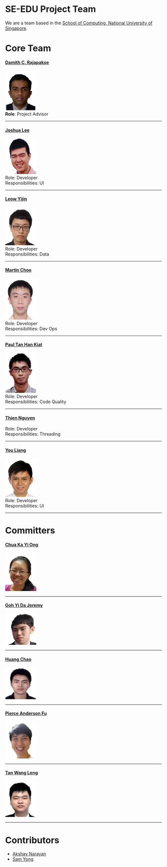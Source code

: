 # SE-EDU Project Team

We are a team based in the [School of Computing, National University of Singapore](http://www.comp.nus.edu.sg).

# Core Team

#### [Damith C. Rajapakse](http://www.comp.nus.edu.sg/~damithch) <br>
<img src="images/DamithRajapakse.jpg" width="100"><br>
**Role**: Project Advisor

-----

#### [Joshua Lee](http://github.com/lejolly)
<img src="images/JoshuaLee.jpg" width="100"><br>
Role: Developer <br>
Responsibilities: UI

-----

#### [Leow Yijin](http://github.com/yijinl)
<img src="images/LeowYijin.jpg" width="100"><br>
Role: Developer <br>
Responsibilities: Data

-----

#### [Martin Choo](http://github.com/m133225)
<img src="images/MartinChoo.jpg" width="100"><br>
Role: Developer <br>
Responsibilities: Dev Ops

-----

#### [Paul Tan Han Kiat](http://github.com/pyokagan)
<img src="images/PaulTanHanKiat.png" width="100"><br>
Role: Developer <br>
Responsibilities: Code Quality

-----

#### [Thien Nguyen](https://github.com/ndt93)
 Role: Developer <br>
 Responsibilities: Threading

 -----

#### [You Liang](http://github.com/yl-coder)
<img src="images/YouLiang.jpg" width="100"><br>
 Role: Developer <br>
 Responsibilities: UI

 -----
 
# Committers

#### [Chua Ka Yi Ong](http://github.com/kychua)
<img src="images/KaYi.jpg" width="100">

 -----

#### [Goh Yi Da Jeremy](http://github.com/MightyCupcakes)
<img src="images/JeremyGoh.png" width="100">

 -----

#### [Huang Chao](http://github.com/chao1995)
<img src="images/HuangChao.png" width="100">

 -----

#### [Pierce Anderson Fu](http://github.com/PierceAndy)
<img src="images/PierceAndersonFu.png" width="100">

 -----

#### [Tan Wang Leng](https://yamgent.github.io/)
<img src="images/TanWangLeng.png" width="100">

 -----
# Contributors

* [Akshay Narayan](https://github.com/se-edu/addressbook-level4/pulls?q=is%3Apr+author%3Aokkhoy)
* [Sam Yong](https://github.com/se-edu/addressbook-level4/pulls?q=is%3Apr+author%3Amauris)
